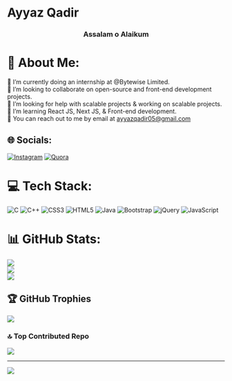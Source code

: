 # Ayyaz Qadir

### <center> Assalam o Alaikum </center>

# 💫 About Me:
🔭 I’m currently doing an internship at @Bytewise Limited.<br>👯 I’m looking to collaborate on open-source and front-end development projects.<br>🤝 I’m looking for help with scalable projects & working on scalable projects.<br>🌱 I’m learning React JS, Next JS, & Front-end development.<br>💬 You can reach out to me by email at ayyazqadir05@gmail.com


## 🌐 Socials:
[![Instagram](https://img.shields.io/badge/Instagram-%23E4405F.svg?logo=Instagram&logoColor=white)](https://instagram.com/ayyaz_qadir) [![Quora](https://img.shields.io/badge/Quora-%23B92B27.svg?logo=Quora&logoColor=white)](https://quora.com/profile/Ayyaz-Qadir) 

# 💻 Tech Stack:
![C](https://img.shields.io/badge/c-%2300599C.svg?style=for-the-badge&logo=c&logoColor=white) ![C++](https://img.shields.io/badge/c++-%2300599C.svg?style=for-the-badge&logo=c%2B%2B&logoColor=white) ![CSS3](https://img.shields.io/badge/css3-%231572B6.svg?style=for-the-badge&logo=css3&logoColor=white) ![HTML5](https://img.shields.io/badge/html5-%23E34F26.svg?style=for-the-badge&logo=html5&logoColor=white) ![Java](https://img.shields.io/badge/java-%23ED8B00.svg?style=for-the-badge&logo=openjdk&logoColor=white) ![Bootstrap](https://img.shields.io/badge/bootstrap-%238511FA.svg?style=for-the-badge&logo=bootstrap&logoColor=white) ![jQuery](https://img.shields.io/badge/jquery-%230769AD.svg?style=for-the-badge&logo=jquery&logoColor=white) ![JavaScript](https://img.shields.io/badge/javascript-%23323330.svg?style=for-the-badge&logo=javascript&logoColor=%23F7DF1E)
# 📊 GitHub Stats:
![](https://github-readme-stats.vercel.app/api?username=Ayyaz-Qadir&theme=dark&hide_border=false&include_all_commits=false&count_private=false)<br/>
![](https://github-readme-streak-stats.herokuapp.com/?user=Ayyaz-Qadir&theme=dark&hide_border=false)<br/>
![](https://github-readme-stats.vercel.app/api/top-langs/?username=Ayyaz-Qadir&theme=dark&hide_border=false&include_all_commits=false&count_private=false&layout=compact)

## 🏆 GitHub Trophies
![](https://github-profile-trophy.vercel.app/?username=Ayyaz-Qadir&theme=radical&no-frame=false&no-bg=true&margin-w=4)

### 🔝 Top Contributed Repo
![](https://github-contributor-stats.vercel.app/api?username=Ayyaz-Qadir&limit=5&theme=dark&combine_all_yearly_contributions=true)

---
[![](https://visitcount.itsvg.in/api?id=Ayyaz-Qadir&icon=0&color=1)](https://visitcount.itsvg.in)

<!-- Proudly created with GPRM ( https://gprm.itsvg.in ) -->

